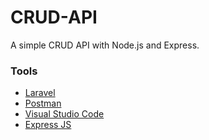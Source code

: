 # CRUD-API
A simple CRUD API with Node.js and Express.

### Tools
 * [Laravel](https://laravel.com/docs/12.x/installation)
 * [Postman](https://www.postman.com/)
 * [Visual Studio Code](https://code.visualstudio.com/)
 * [Express JS](https://expressjs.com/)
